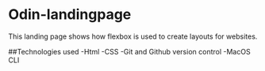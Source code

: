 # Odin-landingpage

This landing page shows how flexbox is used to create layouts for websites.

##Technologies used 
-Html
-CSS
-Git and Github version control
-MacOS CLI

